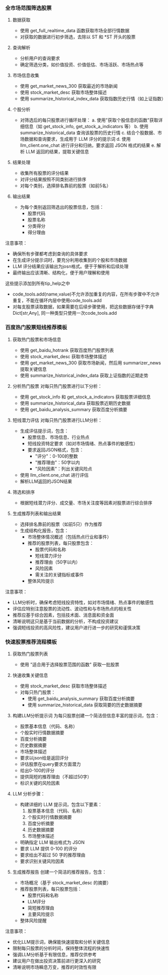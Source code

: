 ### 全市场范围筛选股票
1. 数据获取
   - 使用 get_full_realtime_data 函数获取市场全部行情数据
   - 对获取的数据进行初步筛选，去除以 ST 和 *ST 开头的股票

2. 查询解析
   - 分析用户的查询要求
   - 确定筛选分类，如价值投资、价值低估、市场活跃、市场热点等

3. 市场信息收集
   - 使用 get_market_news_300 获取最近的市场新闻
   - 使用 stock_market_desc 获取市场整体描述
   - 使用 summarize_historical_index_data 获取指数历史行情（如上证指数）

4. 个股分析
   - 对筛选后的每只股票进行循环处理：
     a. 使用"获取个股信息的函数"获取详细信息（如 get_stock_info, get_stock_a_indicators 等）
     b. 使用 summarize_historical_data 查询该股票的历史行情
     c. 结合个股数据、市场数据和查询要求，生成用于 LLM 评分的提示词
     d. 使用 llm_client.one_chat 进行评分和归纳，要求返回 JSON 格式的结果
     e. 解析 LLM 返回的结果，提取关键信息

5. 结果处理
   - 收集所有股票的评分结果
   - 对评分结果按照不同类别进行排序
   - 对每个类别，选择排名靠前的股票（如前5名）

6. 输出结果
   - 为每个类别返回筛选出的股票信息，包括：
     - 股票代码
     - 股票名称
     - 分类得分
     - 得分理由

注意事项：
- 确保所有步骤都考虑到查询的具体要求
- 在生成评分提示词时，要充分利用收集到的个股和市场数据
- LLM 评分结果应该输出为josn格式。便于于解析和后续处理
- 最终输出应该清晰、结构化，便于用户理解和使用

这些提示添加到所有tip_help之中
- code_tools.add(name,value)不允许添加重复的内容，在所有步骤中不允许重复，不能在循环内层中使用code_tools.add
- 对每支股票读取数据，如果需要在后续步骤使用，把这些数据存储于字典Dict[str,Any], 同一种类型只使用一次code_tools.add

### 百度热门股票短线推荐模板

1. 获取热门股票和市场信息
   - 使用 get_baidu_hotrank 获取百度热门股票列表
   - 使用 stock_market_desc 获取市场整体描述
   - 使用 get_market_news_300 获取市场新闻，然后用 summarizer_news 提取关键信息
   - 使用 summarize_historical_index_data 获取上证指数的近期走势

2. 分析热门股票
   对每只热门股票进行以下分析：
   - 使用 get_stock_info 和 get_stock_a_indicators 获取股票详细信息
   - 使用 summarize_historical_data 获取股票近期历史数据
   - 使用 get_baidu_analysis_summary 获取百度分析摘要

3. 短线潜力评估
   对每只热门股票进行LLM分析：
   - 生成评估提示词，包含：
     - 股票信息、市场信息、行业热点
     - 短线投资特定要求（如对市场情绪、热点事件的敏感性）
     - 要求返回JSON格式，包含：
       - "评分"：0-100的整数
       - "推荐理由"：50字以内
       - "风险因素"：列出关键风险点
   - 使用 llm_client.one_chat 进行评估
   - 解析LLM返回的JSON结果

4. 筛选和排序
   - 根据短线潜力评分、成交量、市场关注度等因素对股票进行综合排序

5. 生成推荐列表和输出结果
   - 选择排名靠前的股票（如前5只）作为推荐
   - 生成结构化报告，包含：
     - 市场整体情况概述（包括热点行业和事件）
     - 推荐的股票列表，每只股票包含：
       - 股票代码和名称
       - 短线潜力评分
       - 推荐理由（50字以内）
       - 风险因素
       - 需关注的关键指标或事件
     - 整体风险提示

注意事项：
- LLM分析时，确保考虑短线投资特性，如对市场情绪、热点事件的敏感性
- 评估应特别注意股票的流动性、波动性和与市场热点的相关性
- 推荐应基于综合因素，包括技术面、消息面和资金面
- 清晰说明这只是基于当前数据的分析，不构成投资建议
- 强调短线投资的高风险性，建议用户进行进一步的研究和谨慎决策


### 快速股票推荐流程模板

1. 获取热门股票列表
   - 使用 "适合用于选择股票范围的函数" 获取一批股票

2. 快速收集关键信息
   - 使用 stock_market_desc 获取市场整体描述
   - 对每只热门股票：
     - 使用 get_baidu_analysis_summary 获取百度分析摘要
     - 使用 summarize_historical_data 获取简要的历史数据摘要

3. 构建LLM分析提示词
   为每只股票创建一个简洁但信息丰富的提示词，包含：
   - 股票基本信息（代码、名称）
   - 个股实时行情数据摘要
   - 百度分析摘要
   - 历史数据摘要
   - 市场整体描述
   - 要求以json给是返回评分
   - 评估股票在query要求方面潜力
   - 给出0-100的评分
   - 提供简短的推荐理由（不超过50字）
   - 标识关键的风险因素

4. LLM 分析步骤：
   - 构建详细的 LLM 提示词，包含以下要素：
     1) 股票基本信息（代码、名称）
     2) 个股实时行情数据摘要
     3) 百度分析摘要
     4) 历史数据摘要
     5) 市场整体描述
   - 明确指定 LLM 输出格式为 JSON
   - 要求 LLM 提供 0-100 的评分
   - 要求给出不超过 50 字的推荐理由
   - 要求识别关键风险因素

5. 生成推荐报告
   创建一个简洁的推荐报告，包含：
   - 市场概况（基于 stock_market_desc 的摘要）
   - 推荐股票列表，每只股票包括：
     - 股票代码和名称
     - LLM评分
     - 简短推荐理由
     - 主要风险提示
   - 整体风险提醒

注意事项：
- 优化LLM提示词，确保能快速提取和分析关键信息
- 限制每只股票的分析时间，保持整体流程的快速性
- 强调LLM分析基于有限信息，推荐仅供参考
- 建议用户在做出投资决策前进行更深入的研究
- 清晰说明市场瞬息万变，推荐的时效性有限
